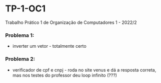 # TP-1-OC1
Trabalho Prático 1 de Organização de Computadores 1 - 2022/2
### Problema 1: 
- inverter um vetor - totalmente certo
### Problema 2: 
- verificador de cpf e cnpj - roda no site venus e dá a resposta correta, mas nos testes do professor deu loop infinito (???) 
